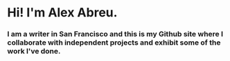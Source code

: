 # Hi! I'm Alex Abreu. 

### I am a writer in San Francisco and this is my Github site where I collaborate with independent projects and exhibit some of the work I've done.
